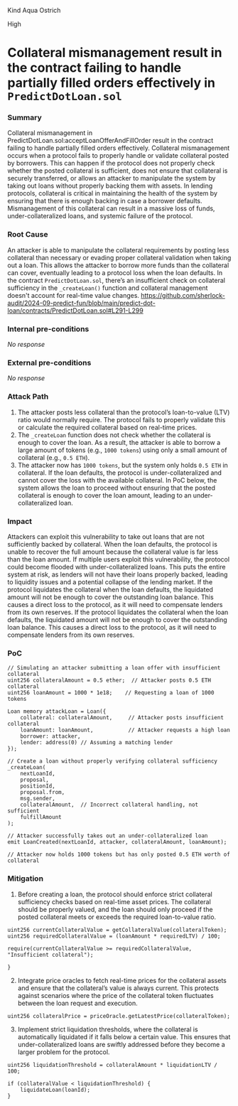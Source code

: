 Kind Aqua Ostrich

High

# Collateral mismanagement result in the contract failing to handle partially filled orders effectively in `PredictDotLoan.sol`

### Summary

Collateral mismanagement in PredictDotLoan.sol:acceptLoanOfferAndFillOrder result in the contract failing to handle partially filled orders effectively.
Collateral mismanagement occurs when a protocol fails to properly handle or validate collateral posted by borrowers. This can happen if the protocol does not properly check whether the posted collateral is sufficient, does not ensure that collateral is securely transferred, or allows an attacker to manipulate the system by taking out loans without properly backing them with assets.
In lending protocols, collateral is critical in maintaining the health of the system by ensuring that there is enough backing in case a borrower defaults. Mismanagement of this collateral can result in a massive loss of funds, under-collateralized loans, and systemic failure of the protocol.


### Root Cause

An attacker is able to manipulate the collateral requirements by posting less collateral than necessary or evading proper collateral validation when taking out a loan. This allows the attacker to borrow more funds than the collateral can cover, eventually leading to a protocol loss when the loan defaults.
In the contract `PredictDotLoan.sol`, there’s an insufficient check on collateral sufficiency in the `_createLoan()` function and collateral management doesn't account for real-time value changes.
https://github.com/sherlock-audit/2024-09-predict-fun/blob/main/predict-dot-loan/contracts/PredictDotLoan.sol#L291-L299



### Internal pre-conditions

_No response_

### External pre-conditions

_No response_

### Attack Path

1. The attacker posts less collateral than the protocol’s loan-to-value (LTV) ratio would normally require. The protocol fails to properly validate this or calculate the required collateral based on real-time prices.
2. The `_createLoan` function does not check whether the collateral is enough to cover the loan. As a result, the attacker is able to borrow a large amount of tokens (e.g., `1000 tokens`) using only a small amount of collateral (e.g., `0.5 ETH`).
3. The attacker now has `1000 tokens`, but the system only holds `0.5 ETH` in collateral. If the loan defaults, the protocol is under-collateralized and cannot cover the loss with the available collateral.
In PoC below, the system allows the loan to proceed without ensuring that the posted collateral is enough to cover the loan amount, leading to an under-collateralized loan.


### Impact

Attackers can exploit this vulnerability to take out loans that are not sufficiently backed by collateral. When the loan defaults, the protocol is unable to recover the full amount because the collateral value is far less than the loan amount.
If multiple users exploit this vulnerability, the protocol could become flooded with under-collateralized loans. This puts the entire system at risk, as lenders will not have their loans properly backed, leading to liquidity issues and a potential collapse of the lending market.
If the protocol liquidates the collateral when the loan defaults, the liquidated amount will not be enough to cover the outstanding loan balance. This causes a direct loss to the protocol, as it will need to compensate lenders from its own reserves.
If the protocol liquidates the collateral when the loan defaults, the liquidated amount will not be enough to cover the outstanding loan balance. This causes a direct loss to the protocol, as it will need to compensate lenders from its own reserves.


### PoC

```solidity
// Simulating an attacker submitting a loan offer with insufficient collateral
uint256 collateralAmount = 0.5 ether;  // Attacker posts 0.5 ETH collateral
uint256 loanAmount = 1000 * 1e18;    // Requesting a loan of 1000 tokens

Loan memory attackLoan = Loan({
    collateral: collateralAmount,     // Attacker posts insufficient collateral
    loanAmount: loanAmount,           // Attacker requests a high loan
    borrower: attacker,
    lender: address(0) // Assuming a matching lender
});

// Create a loan without properly verifying collateral sufficiency
_createLoan(
    nextLoanId,
    proposal,
    positionId,
    proposal.from,
    msg.sender,
    collateralAmount,  // Incorrect collateral handling, not sufficient
    fulfillAmount
);

// Attacker successfully takes out an under-collateralized loan
emit LoanCreated(nextLoanId, attacker, collateralAmount, loanAmount);

// Attacker now holds 1000 tokens but has only posted 0.5 ETH worth of collateral
```


### Mitigation

1. Before creating a loan, the protocol should enforce strict collateral sufficiency checks based on real-time asset prices. The collateral should be properly valued, and the loan should only proceed if the posted collateral meets or exceeds the required loan-to-value ratio.
```solidity
uint256 currentCollateralValue = getCollateralValue(collateralToken);
uint256 requiredCollateralValue = (loanAmount * requiredLTV) / 100;

require(currentCollateralValue >= requiredCollateralValue, "Insufficient collateral");

}
```
2. Integrate price oracles to fetch real-time prices for the collateral assets and ensure that the collateral’s value is always current. This protects against scenarios where the price of the collateral token fluctuates between the loan request and execution.
```solidity
uint256 collateralPrice = priceOracle.getLatestPrice(collateralToken);
```
3. Implement strict liquidation thresholds, where the collateral is automatically liquidated if it falls below a certain value. This ensures that under-collateralized loans are swiftly addressed before they become a larger problem for the protocol.
```solidity
uint256 liquidationThreshold = collateralAmount * liquidationLTV / 100;

if (collateralValue < liquidationThreshold) {
    liquidateLoan(loanId);
}
```
